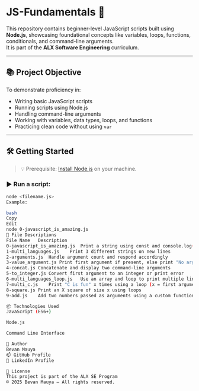 # JS-Fundamentals 🚀

This repository contains beginner-level JavaScript scripts built using **Node.js**, showcasing foundational concepts like variables, loops, functions, conditionals, and command-line arguments.  
It is part of the **ALX Software Engineering** curriculum.

---

## 📚 Project Objective

To demonstrate proficiency in:

- Writing basic JavaScript scripts
- Running scripts using Node.js
- Handling command-line arguments
- Working with variables, data types, loops, and functions
- Practicing clean code without using `var`

---

## 🛠️ Getting Started

> 💡 Prerequisite: [Install Node.js](https://nodejs.org/) on your machine.

### ▶️ Run a script:
```bash
node <filename.js>
Example:

bash
Copy
Edit
node 0-javascript_is_amazing.js
📄 File Descriptions
File Name	Description
0-javascript_is_amazing.js	Print a string using const and console.log()
1-multi_languages.js	Print 3 different strings on new lines
2-arguments.js	Handle argument count and respond accordingly
3-value_argument.js	Print first argument if present, else print "No argument"
4-concat.js	Concatenate and display two command-line arguments
5-to_integer.js	Convert first argument to an integer or print error
6-multi_languages_loop.js	Use an array and loop to print multiple lines
7-multi_c.js	Print "C is fun" x times using a loop (x = first argument)
8-square.js	Print an X square of size x using loops
9-add.js	Add two numbers passed as arguments using a custom function

📦 Technologies Used
JavaScript (ES6+)

Node.js

Command Line Interface

👤 Author
Bevan Mauya
📫 GitHub Profile
🔗 LinkedIn Profile

📜 License
This project is part of the ALX SE Program
© 2025 Bevan Mauya – All rights reserved.

